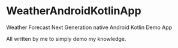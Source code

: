 # WeatherAndroidKotlinApp
Weather Forecast Next Generation native Android Kotlin Demo App

All written by me to simply demo my knowledge.
